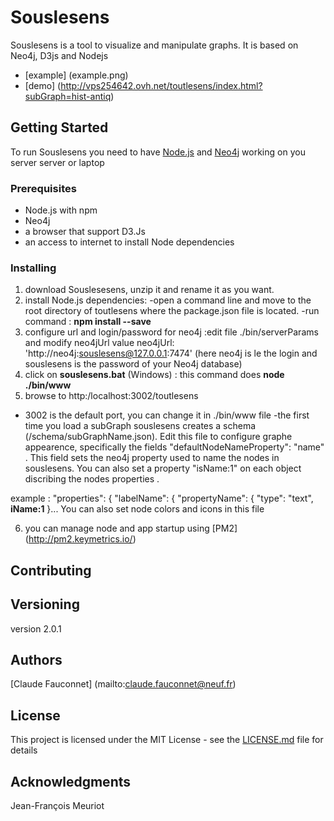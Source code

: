# Souslesens

Souslesens is a tool to visualize and manipulate graphs. It is based on Neo4j, D3js and Nodejs
- [example] (example.png)
- [demo] (http://vps254642.ovh.net/toutlesens/index.html?subGraph=hist-antiq)

## Getting Started

To run Souslesens you need to have  [Node.js](https://nodejs.org/en/) and  [Neo4j](https://neo4j.com/download/) working on you server server or laptop

### Prerequisites

- Node.js with npm
- Neo4j
- a browser that support D3.Js
- an access to internet to install Node dependencies
  
### Installing
1. download Souslesesens, unzip it and rename it as you want.
2. install  Node.js dependencies:
 -open a command line and move to the root directory of toutlesens where the package.json file is located.
 -run command : **npm install --save**
3. configure  url and login/password for neo4j :edit file ./bin/serverParams and modify neo4jUrl value  neo4jUrl: 'http://neo4j:souslesens@127.0.0.1:7474' (here neo4j is le the login and souslesens is the password of your Neo4j database)
4. click on **souslesens.bat** (Windows) : this command does **node ./bin/www**
5. browse to http:/localhost:3002/toutlesens 
  - 3002 is the default port, you can change it in ./bin/www file
  -the first time you load a subGraph souslesens creates a schema (/schema/subGraphName.json). Edit this file to configure graphe appearence, specifically the fields "defaultNodeNameProperty": "name" . This field sets the neo4j property used to name the nodes in souslesens. You can also set a property "isName:1" on each object discribing the nodes properties .
  
  example :
  "properties": {
        "labelName": {
            "propertyName": {
                "type": "text",
                **iName:1**
            }...
  You can also set node colors and icons in this file
  
6. you can manage node and app startup using [PM2] (http://pm2.keymetrics.io/)


## Contributing


## Versioning
version 2.0.1
## Authors
[Claude Fauconnet] (mailto:claude.fauconnet@neuf.fr)

## License

This project is licensed under the MIT License - see the [LICENSE.md](LICENSE.md) file for details

## Acknowledgments
 Jean-François Meuriot
